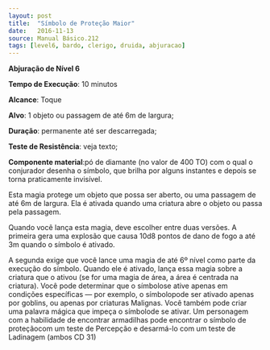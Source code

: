 ```yaml
---
layout: post
title:  "Símbolo de Proteção Maior"
date:   2016-11-13
source: Manual Básico.212
tags: [level6, bardo, clerigo, druida, abjuracao]
---
```


**Abjuração de Nível 6**

**Tempo de Execução**: 10 minutos

**Alcance**: Toque

**Alvo**: 1 objeto ou passagem de até 6m de largura;

**Duração**: permanente até ser descarregada;

**Teste de Resistência**: veja texto;

**Componente material**:pó de diamante (no valor de 400 TO) com o qual o conjurador desenha o símbolo, que brilha por alguns instantes e depois se torna praticamente invisível.

Esta magia protege um objeto que possa ser aberto, ou uma passagem de até 6m de largura. Ela é ativada quando uma criatura abre o objeto ou passa pela passagem.

Quando você lança esta magia, deve escolher entre duas versões. A primeira gera uma explosão que causa 10d8 pontos de dano de fogo a até 3m quando o símbolo é ativado. 

A segunda exige que você lance uma magia de até 6º nível como parte da execução do símbolo. Quando ele é ativado, lança essa magia sobre a criatura que o ativou (se for uma magia de área, a área é centrada na criatura).
Você pode determinar que o símbolose ative apenas em condições específicas — por exemplo, o símbolopode ser ativado apenas por goblins, ou apenas por criaturas Malignas. Você também pode criar uma palavra mágica que impeça o símbolode se ativar.
Um personagem com a habilidade de encontrar armadilhas pode encontrar o símbolo de proteçãocom um teste de Percepção e desarmá-lo com um teste de Ladinagem (ambos CD 31)